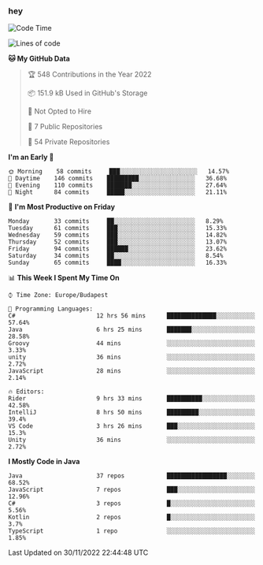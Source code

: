 ### hey

<!--START_SECTION:waka-->
![Code Time](http://img.shields.io/badge/Code%20Time-838%20hrs%205%20mins-blue)

![Lines of code](https://img.shields.io/badge/From%20Hello%20World%20I%27ve%20Written-568%20Thousand%20lines%20of%20code-blue)

**🐱 My GitHub Data** 

> 🏆 548 Contributions in the Year 2022
 > 
> 📦 151.9 kB Used in GitHub's Storage 
 > 
> 🚫 Not Opted to Hire
 > 
> 📜 7 Public Repositories 
 > 
> 🔑 54 Private Repositories  
 > 
**I'm an Early 🐤** 

```text
🌞 Morning    58 commits     ███░░░░░░░░░░░░░░░░░░░░░░   14.57% 
🌆 Daytime    146 commits    █████████░░░░░░░░░░░░░░░░   36.68% 
🌃 Evening    110 commits    ███████░░░░░░░░░░░░░░░░░░   27.64% 
🌙 Night      84 commits     █████░░░░░░░░░░░░░░░░░░░░   21.11%

```
📅 **I'm Most Productive on Friday** 

```text
Monday       33 commits     ██░░░░░░░░░░░░░░░░░░░░░░░   8.29% 
Tuesday      61 commits     ███░░░░░░░░░░░░░░░░░░░░░░   15.33% 
Wednesday    59 commits     ███░░░░░░░░░░░░░░░░░░░░░░   14.82% 
Thursday     52 commits     ███░░░░░░░░░░░░░░░░░░░░░░   13.07% 
Friday       94 commits     ██████░░░░░░░░░░░░░░░░░░░   23.62% 
Saturday     34 commits     ██░░░░░░░░░░░░░░░░░░░░░░░   8.54% 
Sunday       65 commits     ████░░░░░░░░░░░░░░░░░░░░░   16.33%

```


📊 **This Week I Spent My Time On** 

```text
⌚︎ Time Zone: Europe/Budapest

💬 Programming Languages: 
C#                       12 hrs 56 mins      ██████████████░░░░░░░░░░░   57.64% 
Java                     6 hrs 25 mins       ███████░░░░░░░░░░░░░░░░░░   28.58% 
Groovy                   44 mins             ░░░░░░░░░░░░░░░░░░░░░░░░░   3.33% 
unity                    36 mins             ░░░░░░░░░░░░░░░░░░░░░░░░░   2.72% 
JavaScript               28 mins             ░░░░░░░░░░░░░░░░░░░░░░░░░   2.14%

🔥 Editors: 
Rider                    9 hrs 33 mins       ██████████░░░░░░░░░░░░░░░   42.58% 
IntelliJ                 8 hrs 50 mins       █████████░░░░░░░░░░░░░░░░   39.4% 
VS Code                  3 hrs 26 mins       ███░░░░░░░░░░░░░░░░░░░░░░   15.3% 
Unity                    36 mins             ░░░░░░░░░░░░░░░░░░░░░░░░░   2.72%

```

**I Mostly Code in Java** 

```text
Java                     37 repos            █████████████████░░░░░░░░   68.52% 
JavaScript               7 repos             ███░░░░░░░░░░░░░░░░░░░░░░   12.96% 
C#                       3 repos             █░░░░░░░░░░░░░░░░░░░░░░░░   5.56% 
Kotlin                   2 repos             █░░░░░░░░░░░░░░░░░░░░░░░░   3.7% 
TypeScript               1 repo              ░░░░░░░░░░░░░░░░░░░░░░░░░   1.85%

```



 Last Updated on 30/11/2022 22:44:48 UTC
<!--END_SECTION:waka-->

